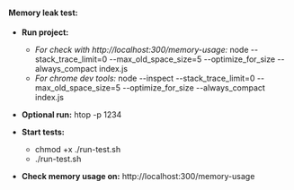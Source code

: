 #### Memory leak test:

- **Run project:**
  - *For check with http://localhost:300/memory-usage:* node --stack_trace_limit=0 --max_old_space_size=5 --optimize_for_size --always_compact index.js
  - *For chrome dev tools:* node --inspect --stack_trace_limit=0 --max_old_space_size=5 --optimize_for_size --always_compact index.js

- **Optional run:** htop -p 1234
- **Start tests:**
  - chmod +x ./run-test.sh
  - ./run-test.sh

- **Check memory usage on:** http://localhost:300/memory-usage